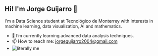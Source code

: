 ## Hi! I'm Jorge Guijarro 👋

<!--
**JorgeGuijarro668/JorgeGuijarro668** is a ✨ _special_ ✨ repository because its `README.md` (this file) appears on your GitHub profile.
-->
I'm a Data Science student at Tecnológico de Monterrey with interests in machine learning, data visualization, AI and mathematics.
- 🌱 I’m currently learning advanced data analysis techniques.
- 📫 How to reach me: [jorgeguijarro2004@gmail.com](mailto:jorgeguijarro2004@gmail.com)
- ![literally me]([relative/path/to/your/image.png](https://www.google.com/url?sa=i&url=https%3A%2F%2Fnextlocalgeneration.eu%2Fperro-xd-meme-k.html&psig=AOvVaw05J7qYKbQou6u5uf6xF1gs&ust=1719591281314000&source=images&cd=vfe&opi=89978449&ved=0CA8QjRxqFwoTCKiKtu6W_IYDFQAAAAAdAAAAABAR))


